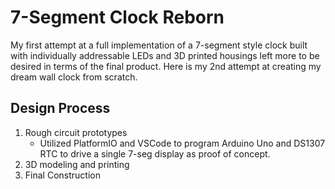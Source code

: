 # 7-Segment Clock Reborn
My first attempt at a full implementation of a 7-segment style clock built with individually addressable LEDs and 3D printed housings left more to be desired in terms of the final product. Here is my 2nd attempt at creating my dream wall clock from scratch. 

## Design Process
1. Rough circuit prototypes
   - Utilized PlatformIO and VSCode to program Arduino Uno and DS1307 RTC to drive a single 7-seg display as proof of concept.
2. 3D modeling and printing
3. Final Construction 
